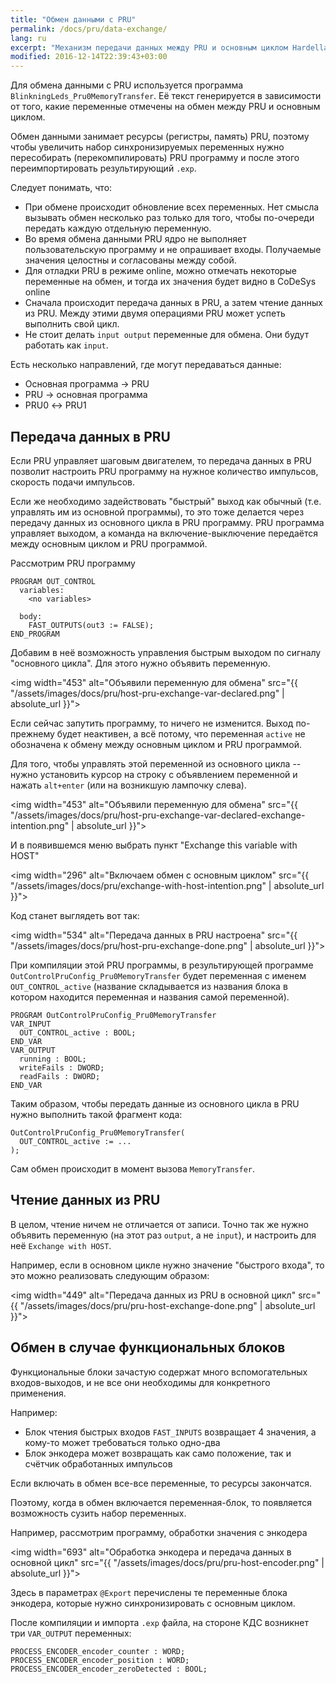 ```yaml
---
title: "Обмен данными с PRU"
permalink: /docs/pru/data-exchange/
lang: ru
excerpt: "Механизм передачи данных между PRU и основным циклом Hardella IDE"
modified: 2016-12-14T22:39:43+03:00
---
```


Для обмена данными с PRU используется программа `BlinkningLeds_Pru0MemoryTransfer`. Её текст генерируется в зависимости от того, какие переменные отмечены на обмен между PRU и основным циклом.

Обмен данными занимает ресурсы (регистры, память) PRU, поэтому чтобы увеличить набор синхронизируемых переменных нужно пересобирать (перекомпилировать) PRU программу и после этого переимпортировать результирующий `.exp`.

Следует понимать, что:
  - При обмене происходит обновление всех переменных. Нет смысла вызывать обмен несколько раз только для того, чтобы по-очереди передать каждую отдельную переменную.
  - Во время обмена данными PRU ядро не выполняет пользовательскую программу и не опрашивает входы. Получаемые значения целостны и согласованы между собой.
  - Для отладки PRU в режиме online, можно отмечать некоторые переменные на обмен, и тогда их значения будет видно в CoDeSys online
  - Сначала происходит передача данных в PRU, а затем чтение данных из PRU. Между этими двумя операциями PRU может успеть выполнить свой цикл.
  - Не стоит делать `input output` переменные для обмена. Они будут работать как `input`.

Есть несколько направлений, где могут передаваться данные:
  - Основная программа &rarr; PRU
  - PRU &rarr; основная программа
  - PRU0 &#8596; PRU1

## Передача данных в PRU

Если PRU управляет шаговым двигателем, то передача данных в PRU позволит настроить PRU программу на нужное количество импульсов, скорость подачи импульсов.

Если же необходимо задействовать "быстрый" выход как обычный (т.е. управлять им из основной программы), то это тоже делается через передачу данных из основного цикла в PRU программу. PRU программа управляет выходом, а команда на включение-выключение передаётся между основным циклом и PRU программой.

Рассмотрим PRU программу

    PROGRAM OUT_CONTROL 
      variables: 
        <no variables> 
       
      body: 
        FAST_OUTPUTS(out3 := FALSE); 
    END_PROGRAM

Добавим в неё возможность управления быстрым выходом по сигналу "основного цикла". Для этого нужно объявить переменную.

 <img width="453" alt="Объявили переменную для обмена" src="{{ "/assets/images/docs/pru/host-pru-exchange-var-declared.png" | absolute_url }}">

Если сейчас запутить программу, то ничего не изменится. Выход по-прежнему будет неактивен, а всё потому, что переменная `active` не обозначена к обмену между основным циклом и PRU программой.

Для того, чтобы управлять этой переменной из основного цикла -- нужно установить курсор на строку с объявлением переменной и нажать `alt+enter` (или на возникшую лампочку слева).

 <img width="453" alt="Объявили переменную для обмена" src="{{ "/assets/images/docs/pru/host-pru-exchange-var-declared-exchange-intention.png" | absolute_url }}">

И в появившемся меню выбрать пункт "Exchange this variable with HOST"

 <img width="296" alt="Включаем обмен с основным циклом" src="{{ "/assets/images/docs/pru/exchange-with-host-intention.png" | absolute_url }}">

Код станет выглядеть вот так:

 <img width="534" alt="Передача данных в PRU настроена" src="{{ "/assets/images/docs/pru/host-pru-exchange-done.png" | absolute_url }}">

При компиляции этой PRU программы, в результирующей программе `OutControlPruConfig_Pru0MemoryTransfer` будет переменная с именем `OUT_CONTROL_active` (название складывается из названия блока в котором находится переменная и названия самой переменной).

    PROGRAM OutControlPruConfig_Pru0MemoryTransfer
    VAR_INPUT
      OUT_CONTROL_active : BOOL;
    END_VAR
    VAR_OUTPUT
      running : BOOL;
      writeFails : DWORD;
      readFails : DWORD;
    END_VAR

Таким образом, чтобы передать данные из основного цикла в PRU нужно выполнить такой фрагмент кода:

    OutControlPruConfig_Pru0MemoryTransfer(
      OUT_CONTROL_active := ...
    );

Сам обмен происходит в момент вызова `MemoryTransfer`.

## Чтение данных из PRU

В целом, чтение ничем не отличается от записи. Точно так же нужно объявить переменную (на этот раз `output`, а не `input`), и настроить для неё `Exchange with HOST`.

Например, если в основном цикле нужно значение "быстрого входа", то это можно реализовать следующим образом:

 <img width="449" alt="Передача данных из PRU в основной цикл" src="{{ "/assets/images/docs/pru/pru-host-exchange-done.png" | absolute_url }}">

## Обмен в случае функциональных блоков

Функциональные блоки зачастую содержат много вспомогательных входов-выходов, и не все они необходимы для конкретного применения.

Например:
  - Блок чтения быстрых входов `FAST_INPUTS` возвращает 4 значения, а кому-то может требоваться только одно-два
  - Блок энкодера может возвращать как само положение, так и счётчик обработанных импульсов

Если включать в обмен все-все переменные, то ресурсы закончатся.

Поэтому, когда в обмен включается переменная-блок, то появляется возможность сузить набор переменных.

Например, рассмотрим программу, обработки значения с энкодера

 <img width="693" alt="Обработка энкодера и передача данных в основной цикл" src="{{ "/assets/images/docs/pru/pru-host-encoder.png" | absolute_url }}">

Здесь в параметрах `@Export` перечислены те переменные блока энкодера, которые нужно синхронизировать с основным циклом.

После компиляции и импорта `.exp` файла, на стороне КДС возникнет три `VAR_OUTPUT` переменных:

    PROCESS_ENCODER_encoder_counter : WORD; 
    PROCESS_ENCODER_encoder_position : WORD; 
    PROCESS_ENCODER_encoder_zeroDetected : BOOL;
